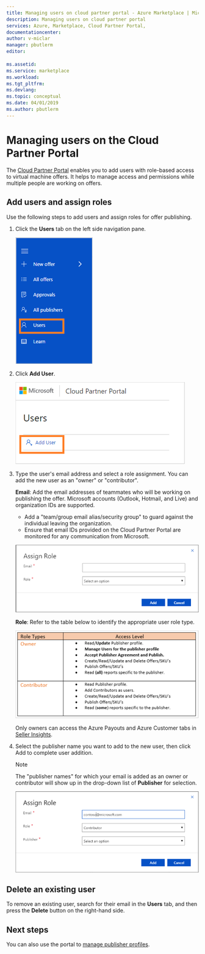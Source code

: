 ```yaml
---
title: Managing users on cloud partner portal - Azure Marketplace | Microsoft Docs
description: Managing users on cloud partner portal
services: Azure, Marketplace, Cloud Partner Portal, 
documentationcenter:
author: v-miclar
manager: pbutlerm  
editor:

ms.assetid: 
ms.service: marketplace
ms.workload: 
ms.tgt_pltfrm: 
ms.devlang: 
ms.topic: conceptual
ms.date: 04/01/2019
ms.author: pbutlerm
---
```


# Managing users on the Cloud Partner Portal

The [Cloud Partner Portal](https://cloudpartner.azure.com) enables you to add users with role-based access to virtual machine offers. It helps to manage access and
permissions while multiple people are working on offers.

## Add users and assign roles 

Use the following steps to add users and assign roles for offer publishing.

1. Click the **Users** tab on the left side navigation pane.

    ![Users Tab](./media/userstab.png)


2. Click **Add User**.

    ![Select Add user](./media/adduser.png)


3. Type the user's email address and select a role assignment.  You can add the new user as an "owner" or "contributor".

    **Email**: Add the email addresses of teammates who will be working on publishing the offer. Microsoft accounts (Outlook, Hotmail, and Live)
and organization IDs are supported.

    - Add a "team/group email alias/security group" to guard against the individual leaving the organization.
    - Ensure that email IDs provided on the Cloud Partner Portal are monitored for any communication from Microsoft.
    
    ![Assign Role](./media/assignrole.png)

    **Role**: Refer to the table below to identify the appropriate user role type.

    ![Roles Level](./media/roleaccesslevel.png)

    Only owners can access the Azure Payouts and Azure Customer tabs in [Seller Insights](../../cloud-partner-portal-orig/si-getting-started.md).


4. Select the publisher name you want to add to the new user, then click Add to complete user addition.

    > [!NOTE]
    > The "publisher names" for which your email is added as an owner or contributor will show up in the drop-down list of **Publisher** for selection.


    ![Assign Role - select publisher](./media/assignselectpublisher.png)


## Delete an existing user

To remove an existing user, search for their email in the **Users** tab, and then press the **Delete** button on the right-hand side.


## Next steps

You can also use the portal to [manage publisher profiles](./cpp-manage-publisher-profile.md).
